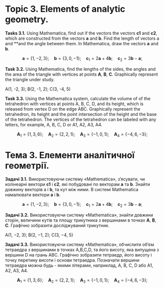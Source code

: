 # Topic 3. Elements of analytic geometry.

**Tasks 3.1.** Using Mathematica, find out if the vectors the vectors **c1** and **c2**, which are constructed from the
vectors **a** and **b**. Find the length of vectors a and **and the angle between them. In Mathematica, draw the vectors
**a** and **b**.

$$\mathbf{a} = \{1, -2, 3\}; \quad \mathbf{b} = \{3, 0, -1\}; \quad \mathbf{c}_1 = 2\mathbf{a} + 4\mathbf{b}; \quad
\mathbf{c}_2 = 3\mathbf{b} - \mathbf{a};$$

**Task 3.2.** Using Mathematica, find the lengths of the sides, the angles and the area of the triangle with vertices at
points **A**, **B**, **C**. Graphically represent the triangle under study.

A(1, -2, 3); B(2, -1, 2); C(3, -4, 5)

**Task 3.3.** Using the Mathematica system, calculate the volume of
of the tetrahedron with vertices at points A, B, C, D, and its height, which is released from
vertex D on the edge ABC. Graphically represent the tetrahedron, its height and the point
intersection of the height and the base of the tetrahedron.
The vertices of the tetrahedron can be labeled with any letters, for example,
A, B, C, D or A1, A2, A3, A4.

$$\mathbf{A}_1 = \{1, 3, 6\}; \quad \mathbf{A}_2 = \{2, 2, 1\}; \quad \mathbf{A}_3 = \{-1, 0, 1\}; \quad \mathbf{A}_4 =
\{-4, 6, -3\};$$

# Тема 3. Елементи аналітичної геометрії.

**Задачі 3.1.** Використовуючи систему «Mathematica», з’ясувати, чи колінеарні
вектори **c1** і **c2**, які побудовані по векторам **a** та **b**. Знайти довжину векторів a і
**b**, та кут між ними. В системі Mathematica намалювати вектори **a** і **b**.

$$\mathbf{a} = \{1, -2, 3\}; \quad \mathbf{b} = \{3, 0, -1\}; \quad \mathbf{c}_1 = 2\mathbf{a} + 4\mathbf{b}; \quad
\mathbf{c}_2 = 3\mathbf{b} - \mathbf{a};$$

**Задачі 3.2.** Використовуючи систему «Mathematica», знайти довжини сторін,
величини кутів та площу трикутника з вершинами в точках **A**, **B**, **C**. Графічно
зобразити досліджуваний трикутник.

A(1, −2, 3); B(2, −1, 2); C(3, −4, 5)

**Задачі 3.3.** Використовуючи систему «Mathematica», обчислити об’єм
тетраедра з вершинами в точках A,B,C,D, та його висоту, яка випущена з
вершини D на грань ABC. Графічно зобразити тетраедр, його висоту і точку
перетину висоти і основи тетраедра.
Позначати вершини тетраедра можна будь - якими літерами, наприклад,
A, B, C, D або A1, A2, A3, A4.

$$\mathbf{A}_1 = \{1, 3, 6\}; \quad \mathbf{A}_2 = \{2, 2, 1\}; \quad \mathbf{A}_3 = \{-1, 0, 1\}; \quad \mathbf{A}_4 =
\{-4, 6, -3\};$$
